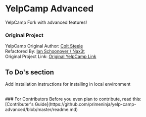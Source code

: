# YelpCamp Advanced
YelpCamp Fork with advanced features!

### Original Project
YelpCamp Original Author: [Colt Steele](https://github.com/Colt)<br>
Refactored By: [Ian Schoonover / Nax3t](https://github.com/nax3t)<br>
Original Project Link: [Original YelpCamp Link](https://github.com/nax3t/yelp-camp-refactored)

## To Do's section
Add installation instructions for installing in local environment

<br>
### For Contributors
Before you even plan to contribute, read this: [Contributer's Guide](https://github.com/primeninja/yelp-camp-advanced/blob/master/readme.md)


